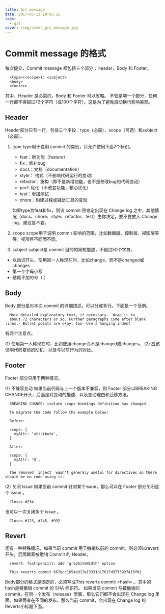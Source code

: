 ```yaml
---
title: Git message
date: 2017-05-13 18:05:11
tags:
  - git
cover: /img/cover_git_message.jpg
---
```


# Commit message 的格式

每次提交，Commit message 都包括三个部分：Header，Body 和 Footer。

```
  <type>(<scope>): <subject>
  <body>
  <footer>
```
其中，Header 是必需的，Body 和 Footer 可以省略。
不管是哪一个部分，任何一行都不得超过72个字符（或100个字符）。这是为了避免自动换行影响美观。

## Header
Header部分只有一行，包括三个字段：type（必需）、scope（可选）和subject（必需）。

1. type
type用于说明 commit 的类别，只允许使用下面7个标识。

    - feat：新功能（feature）
    - fix：修补bug
    - docs：文档（documentation）
    - style： 格式（不影响代码运行的变动）
    - refactor：重构（即不是新增功能，也不是修改bug的代码变动）
    - perf: 优化（不改变功能，核心优化）
    - test：增加测试
    - chore：构建过程或辅助工具的变动

    如果type为feat和fix，则该 commit 将肯定出现在 Change log 之中。其他情况（docs、chore、style、refactor、test）由你决定，要不要放入 Change log，建议是不要。

2. scope
scope用于说明 commit 影响的范围，比如数据层、控制层、视图层等等，视项目不同而不同。

3. subject
subject是 commit 目的的简短描述，不超过50个字符。

- 以动词开头，使用第一人称现在时，比如change，而不是changed或changes
- 第一个字母小写
- 结尾不加句号（.）

## Body
Body 部分是对本次 commit 的详细描述，可以分成多行。下面是一个范例。

```
  More detailed explanatory text, if necessary.  Wrap it to
  about 72 characters or so. Further paragraphs come after blank lines.- Bullet points are okay, too- Use a hanging indent
```
有两个注意点。

(1) 使用第一人称现在时，比如使用change而不是changed或changes。
(2) 应该说明代码变动的动机，以及与以前行为的对比。

## Footer
Footer 部分只用于两种情况。

(1) 不兼容变动
如果当前代码与上一个版本不兼容，则 Footer 部分以BREAKING CHANGE开头，后面是对变动的描述、以及变动理由和迁移方法。

```
  BREAKING CHANGE: isolate scope bindings definition has changed.

  To migrate the code follow the example below:

  Before:

  scope: {
    myAttr: 'attribute',
  }

  After:

  scope: {
    myAttr: '@',
  }

  The removed `inject` wasn't generaly useful for directives so there should be no code using it.
```
(2) 关闭 Issue
如果当前 commit 针对某个issue，那么可以在 Footer 部分关闭这个 issue 。

```
  Closes #234
```
也可以一次关闭多个 issue 。

```
  Closes #123, #245, #992
```

## Revert
还有一种特殊情况，如果当前 commit 用于撤销以前的 commit，则必须以revert:开头，后面跟着被撤销 Commit 的 Header。

```
  revert: feat(pencil): add 'graphiteWidth' option

  This reverts commit 667ecc1654a317a13331b17617d973392f415f02.
```
Body部分的格式是固定的，必须写成This reverts commit &lt;hash>.，其中的hash是被撤销 commit 的 SHA 标识符。
如果当前 commit 与被撤销的 commit，在同一个发布（release）里面，那么它们都不会出现在 Change log 里面。如果两者在不同的发布，那么当前 commit，会出现在 Change log 的Reverts小标题下面。



